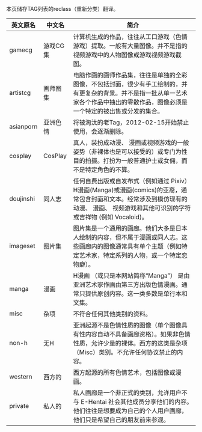 本页储存TAG列表的reclass（重新分类）翻译。

| 英文原名 | 中文名 | 简介 |
| -------- | ---------------------- | ---------------------------------------- |
| gamecg | 游戏CG集 | 计算机生成的作品，往往从工口游戏（色情游戏）提取。一般有大量图像。并不是指的视频游戏中的人物图像或游戏视频游戏截图。 |
| artistcg | 画师图集 | 电脑作画的画师作品集，往往是单独的全彩图像，不包括封面，很少有手工绘制的，并有更复杂的背景。并不是指一批从单一艺术家各个作品中抽出的零散作品，图像必须是一个特定的被出售或分发的集合。 |
| asianporn | 亚洲色情 | 将被淘汰的老Tag，2012-02-15开始禁止使用，会逐渐删除。 |
| cosplay | CosPlay | 真人，装扮成动漫、 漫画或视频游戏的一般姿势（非裸体也是可以接受的）或专门为性目的拍摄。打扮为一般普通护士或女佣，而不是特定角色的不算。 |
| doujinshi | 同人志 | 任何自费出版或自发布式（例如通过 Pixiv）H漫画(Manga)或漫画(comics)的亚裔，通常包含封面和文本。经常涉及到模仿现有的动漫、 漫画、 视频游戏和其他可识别的字符或吉祥物 (例如 Vocaloid)。 |
| imageset | 图片集 | 图片集是一个通用的画廊。他们大多是日本人绘制的内容，但不属于漫画或同人志。这些画廊内的图像通常具有单个主题（例如特定艺术家，特定系列的人物，或一个特定恋物癖）。 |
| manga | 漫画 | H漫画 （或只是本网站简称“Manga”） 是由亚洲艺术家作画由第三方出版色情漫画。通常只提供原创内容。这一类多数是单行本和文集。 |
| misc | 杂项 | 不符合任何其他类别的资料。 |
| non-h | 无H | 亚洲起源不是色情性质的图像（单个图像具有性内容自动不具备画廊资格）。如果非色情性质，允许少量的裸体。西方的这类是杂项（Misc）类别。不允许任何协议禁止的内容。 |
| western | 西方的 | 西方起源的所有色情艺术，包括图像或漫画。 |
| private | 私人的 | 私人画廊是一个非正式的类别，允许用户不与 E-Hentai 社会其他成员分享他们的内容。他们往往是想要成为自己的个人用户画廊，他们只是希望自己的朋友前来参观。 |